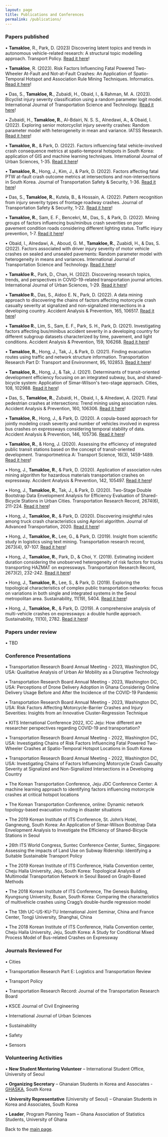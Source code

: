 ```yaml
---
layout: page
title: Publications and Conferences
permalink: /publications/
---
```


### Papers published

• **Tamakloe**, R., Park, D. (2023) Discovering latent topics and trends in autonomous vehicle-related research: A structural topic modelling approach. Transport Policy. [Read it here](https://www.sciencedirect.com/science/article/pii/S0967070X23001452?via%3Dihub)!

• **Tamakloe**, R. (2023). Risk Factors Influencing Fatal Powered Two-Wheeler At-Fault and Not-at-Fault Crashes: An Application of Spatio-Temporal Hotspot and Association Rule Mining Techniques. Informatics. [Read it here](https://www.mdpi.com/2227-9709/10/2/43)!

• Das, S., **Tamakloe, R.**, Zubaidi, H., Obaid, I., & Rahman, M. A. (2023). Bicyclist injury severity classification using a random parameter logit model. International Journal of Transportation Science and Technology. [Read it here](https://www.sciencedirect.com/science/article/pii/S2046043023000047)!

• Zubaidi, H., **Tamakloe, R.**, Al-Bdairi, N. S. S., Alnedawi, A., & Obaid, I. (2022). Exploring senior motorcyclist injury severity crashes: Random parameter model with heterogeneity in mean and variance. IATSS Research. [Read it here](https://www.sciencedirect.com/science/article/pii/S0386111222000619)!

• **Tamakloe, R.**, & Park, D. (2022). Factors influencing fatal vehicle-involved crash consequence metrics at spatio-temporal hotspots in South Korea: application of GIS and machine learning techniques. International Journal of Urban Sciences, 1-35. [Read it here](https://www.tandfonline.com/eprint/I2S8UJPREM2CX29HRHMG/full?target=10.1080/12265934.2022.2134182)!

• **Tamakloe, R.**, Hong, J., Kim, J., & Park, D. (2022). Factors affecting fatal PTW at-fault crash outcome metrics at intersections and non-intersections in South Korea. Journal of Transportation Safety & Security, 1-36. [Read it here](https://www.tandfonline.com/eprint/PFRB5QGMZFZJPNBNNKB3/full?target=10.1080/19439962.2022.2123582)!

• Das, S., **Tamakloe, R.**, Kutela, B., & Hossain, A. (2022). Pattern recognition from injury severity types of frontage roadway crashes. Journal of Transportation Safety & Security, 1-22. [Read it here](https://www.researchgate.net/profile/Subasish-Das/publication/363540242_Pattern_recognition_from_injury_severity_types_of_frontage_roadway_crashes/links/632201c270cc936cd309c572/Pattern-recognition-from-injury-severity-types-of-frontage-roadway-crashes.pdf)!

• **Tamakloe, R.**, Sam, E. F., Bencekri, M., Das, S., & Park, D. (2022). Mining groups of factors influencing bus/minibus crash severities on poor pavement condition roads considering different lighting status. Traffic injury prevention, 1-7. [Read it here](https://www.tandfonline.com/eprint/89PDTZ7U5PSV6HZ3MFAP/full?target=10.1080/15389588.2022.2066658)!

• Obaid, I., Alnedawi, A., Aboud, G. M., **Tamakloe, R.**, Zuabidi, H., & Das, S. (2022). Factors associated with driver injury severity of motor vehicle crashes on sealed and unsealed pavements: Random parameter model with heterogeneity in means and variances. International Journal of Transportation Science and Technology. [Read it here](https://www.sciencedirect.com/science/article/pii/S204604302200034X?via%3Dihub)!

• **Tamakloe R.**, Park, D., Chan, H. (2022). Discovering research topics, trends, and perspectives in COVID-19-related transportation journal articles. International Journal of Urban Sciences, 1-29. [Read it here](https://www.tandfonline.com/doi/full/10.1080/12265934.2022.2044891)!

• **Tamakloe R.**, Das, S., Aidoo E. N., Park, D. (2022). A data mining approach to discovering the chains of factors affecting motorcycle crash casualty severity at signalized and non-signalized intersections in a developing country. Accident Analysis & Prevention, 165, 106517. [Read it here](https://www.sciencedirect.com/science/article/pii/S0001457521005480)! 

• **Tamakloe R.**, Lim, S., Sam, E. F., Park, S. H., Park, D. (2021). Investigating factors affecting bus/minibus accident severity in a developing country for different subgroup datasets characterized by time, pavement, and light conditions. Accident Analysis & Prevention, 159, 106268. [Read it here](https://www.sciencedirect.com/science/article/pii/S0001457521002992)! 

• **Tamakloe, R.**, Hong, J., Tak, J., & Park, D. (2021). Finding evacuation routes using traffic and network structure information. Transportation Research Part D: Transport and Environment, 95, 102853. [Read it here](https://www.sciencedirect.com/science/article/pii/S1361920921001565)! 

• **Tamakloe, R.**, Hong, J., & Tak, J. (2021). Determinants of transit-oriented development efficiency focusing on an integrated subway, bus, and shared-bicycle system: Application of Simar-Wilson's two-stage approach. Cities, 108, 102988. [Read it here](https://www.sciencedirect.com/science/article/pii/S0264275120313366)! 

• Das, S., **Tamakloe, R.**, Zubaidi, H., Obaid, I., & Alnedawi, A. (2021). Fatal pedestrian crashes at intersections: Trend mining using association rules. Accident Analysis & Prevention, 160, 106306. [Read it here](https://www.sciencedirect.com/science/article/pii/S0001457521003377)! 

• **Tamakloe, R.**, Hong, J., & Park, D. (2020). A copula-based approach for jointly modeling crash severity and number of vehicles involved in express bus crashes on expressways considering temporal stability of data. Accident Analysis & Prevention, 146, 105736. [Read it here](https://www.sciencedirect.com/science/article/pii/S0001457520309994)! 

• **Tamakloe, R.**, & Hong, J. (2020). Assessing the efficiency of integrated public transit stations based on the concept of transit-oriented development. Transportmetrica A: Transport Science, 16(3), 1459-1489. [Read it here](https://www.sciencedirect.com/org/science/article/pii/S2324993522005103)! 

• Hong, J., **Tamakloe, R.**, & Park, D. (2020). Application of association rules mining algorithm for hazardous materials transportation crashes on expressway. Accident Analysis & Prevention, 142, 105497. [Read it here](https://www.sciencedirect.com/science/article/pii/S0001457519314587)! 

• Hong, J., **Tamakloe, R.**, Tak, J., & Park, D. (2020). Two-Stage Double Bootstrap Data Envelopment Analysis for Efficiency Evaluation of Shared-Bicycle Stations in Urban Cities. Transportation Research Record, 2674(6), 211-224. [Read it here](https://journals.sagepub.com/doi/full/10.1177/0361198120918568)! 

• Hong, J., **Tamakloe, R.**, & Park, D. (2020). Discovering insightful rules among truck crash characteristics using Apriori algorithm. Journal of Advanced Transportation, 2020. [Read it here](https://www.hindawi.com/journals/jat/2020/4323816/)! 

• Hong, J., **Tamakloe, R.**, Lee, G., & Park, D. (2019). Insight from scientific study in logistics using text mining. Transportation research record, 2673(4), 97-107. [Read it here](https://journals.sagepub.com/doi/full/10.1177/0361198119834905)! 

• Hong, J., **Tamakloe, R.**, Park, D., & Choi, Y. (2019). Estimating incident duration considering the unobserved heterogeneity of risk factors for trucks transporting HAZMAT on expressways. Transportation Research Record, 2673(2), 232-242. [Read it here](https://journals.sagepub.com/doi/full/10.1177/0361198119827925)! 

• Hong, J., **Tamakloe, R.**, Lee, S., & Park, D. (2019). Exploring the topological characteristics of complex public transportation networks: focus on variations in both single and integrated systems in the Seoul metropolitan area. Sustainability, 11(19), 5404. [Read it here](https://www.mdpi.com/2071-1050/11/19/5404)! 

• Hong, J., **Tamakloe, R.**, & Park, D. (2019). A comprehensive analysis of multi-vehicle crashes on expressways: a double hurdle approach. Sustainability, 11(10), 2782. [Read it here](https://www.mdpi.com/2071-1050/11/10/2782)! 


### Papers under review

• TBD



### Conference Presentations

• Transportation Research Board Annual Meeting - 2023, Washington DC, USA: Qualitative Analysis of Urban Air Mobility as a Disruptive Technology

• Transportation Research Board Annual Meeting - 2023, Washington DC, USA: Perceptions of Drone Delivery Adoption in Ghana Considering Online Delivery Usage Before and After the Incidence of the COVID-19 Pandemic

• Transportation Research Board Annual Meeting - 2023, Washington DC, USA: Risk Factors Affecting Motorcycle-Barrier Crashes and Injury Severities: Insights from an Innovative Cluster-Regression Technique

• KITS International Conference 2022, ICC Jeju: How different are researcher perspectives regarding COVID-19 and transportation? 

• Transportation Research Board Annual Meeting - 2022, Washington DC, USA: Investigating Chains of Risk Factors Influencing Fatal Powered Two-Wheeler Crashes at Spatio-Temporal Hotspot Locations in South Korea 

• Transportation Research Board Annual Meeting - 2022, Washington DC, USA: Investigating Chains of Factors Influencing Motorcycle Crash Casualty Severity at Signalized and Non-Signalized Intersections in a Developing Country 

• The Korean Transportation Conference, Jeju JDC Conference Center: A machine learning approach to identifying factors influencing motorcycle crashes at critical hotspot locations 

• The Korean Transportation Conference, online: Dynamic network topology-based evacuation routing in disaster situations 

• The 2019 Korean Institute of ITS Conference, St. John’s Hotel, Gangneung, South Korea: An Application of Simar-Wilson Bootstrap Data Envelopment Analysis to Investigate the Efficiency of Shared-Bicycle Stations in Seoul 

• 26th ITS World Congress, Suntec Conference Center, Suntec, Singapore: Assessing the impacts of Land Use on Subway Ridership: Identifying a Suitable Sustainable Transport Policy 

• The 2019 Korean Institute of ITS Conference, Halla Convention center, Cheju Halla University, Jeju, South Korea: Topological Analysis of Multimodal Transportation Network in Seoul Based on Graph-Based Methods 

• The 2018 Korean Institute of ITS Conference, The Genesis Building, Kyungsung University, Busan, South Korea: Comparing the characteristics of multivehicle crashes using Cragg’s double-hurdle regression model 

• The 13th UC-US-KU-TU International Joint Seminar, China and France Center, Tongji University, Shanghai, China 

• The 2018 Korean Institute of ITS Conference, Halla Convention center, Cheju Halla University, Jeju, South Korea: A Study for Conditional Mixed Process Model of Bus-related Crashes on Expressway


### Journals Reviewed For

• Cities 

• Transportation Research Part E: Logistics and Transportation Review

• Transport Policy

• Transportation Research Record: Journal of the Transportation Research Board

• KSCE Journal of Civil Engineering

• International Journal of Urban Sciences

• Sustainability

• Safety

• Sensors


### Volunteering Activities

•	**New Student Mentoring Volunteer** – International Student Office, University of Seoul

•	**Organizing Secretary** – Ghanaian Students in Korea and Associates - [GHASKA](https://www.instagram.com/ghaska_official/?hl=en), South Korea

•	**University Representative** (University of Seoul) – Ghanaian Students in Korea and Associates, South Korea

•	**Leader**, Program Planning Team – Ghana Association of Statistics Students, University of Ghana


Back to the [main page](https://drtamakloe.github.io/).

